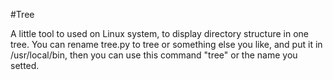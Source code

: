 #Tree

A little tool to used on Linux system, to display directory structure in one tree.
You can rename tree.py to tree or something else you like, and put it in /usr/local/bin, then you can use this command "tree" or the name you setted.

